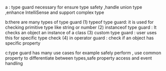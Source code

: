 a : type guard necessary for ensure type safety ,handle union type ,enhance IntelliSense and support complex type

b:there are many types of type guard
(1) typeof type guard: it is used for checking primitive type like string or number
(2) instanceof type guard : It checks an object an instance of a class
(3) custom type guard : user uses this for specific type check
(4) in operator guard : check if an object has specific property

c:type guard has many use cases for example safely perform , use common property to differentiate between types,safe property access and event handling

